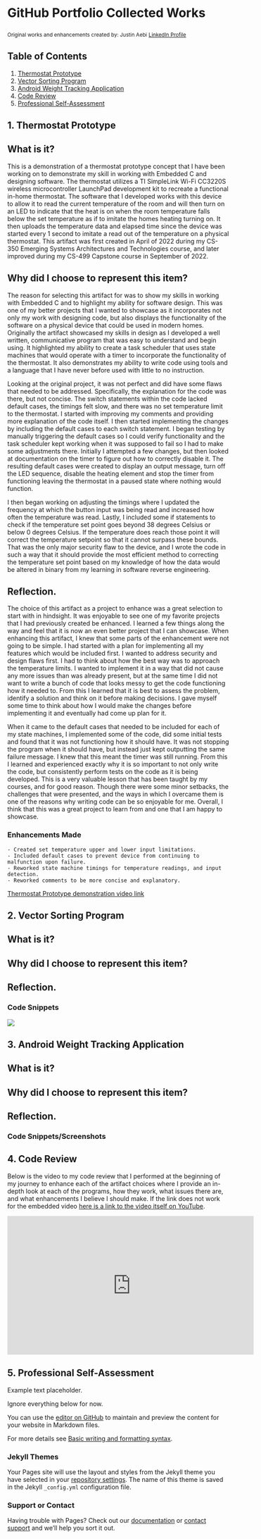 # GitHub Portfolio Collected Works
<sub>Original works and enhancements created by: Justin Aebi</sub>
<sub><a href="https://www.linkedin.com/in/justin-aebi/">
LinkedIn Profile<a></sub>

## Table of Contents
1. <a href="#Thermostat">Thermostat Prototype<a>
2. <a href="#VS">Vector Sorting Program<a>
3. <a href="#App">Android Weight Tracking Application<a>
4. <a href="#Code Review">Code Review<a>
5. <a href="#PSA">Professional Self-Assessment<a>
  
## 1. Thermostat Prototype <a id="Thermostat"><a>
  
## What is it?
  
This is a demonstration of a thermostat prototype concept that I have been working on to demonstrate my skill in working with Embedded C and designing software. The thermostat utilizes a TI SimpleLink Wi-Fi CC3220S wireless microcontroller LaunchPad development kit to recreate a functional in-home thermostat. The software that I developed works with this device to allow it to read the current temperature of the room and will then turn on an LED to indicate that the heat is on when the room temperature falls below the set temperature as if to imitate the homes heating turning on. It then uploads the temperature data and elapsed time since the device was started every 1 second to imitate a read out of the temperature on a physical thermostat. This artifact was first created in April of 2022 during my CS-350 Emerging Systems Architectures and Technologies course, and later improved during my CS-499 Capstone course in September of 2022.
  
## Why did I choose to represent this item?
  
The reason for selecting this artifact for was to show my skills in working with Embedded C and to highlight my ability for software design. This was one of my better projects that I wanted to showcase as it incorporates not only my work with designing code, but also displays the functionality of the software on a physical device that could be used in modern homes. Originally the artifact showcased my skills in design as I developed a well written, communicative program that was easy to understand and begin using. It highlighted my ability to create a task scheduler that uses state machines that would operate with a timer to incorporate the functionality of the thermostat. It also demonstrates my ability to write code using tools and a language that I have never before used with little to no instruction.
	
Looking at the original project, it was not perfect and did have some flaws that needed to be addressed. Specifically, the explanation for the code was there, but not concise. The switch statements within the code lacked default cases, the timings felt slow, and there was no set temperature limit to the thermostat. I started with improving my comments and providing more explanation of the code itself. I then started implementing the changes by including the default cases to each switch statement. I began testing by manually triggering the default cases so I could verify functionality and the task scheduler kept working when it was supposed to fail so I had to make some adjustments there. Initially I attempted a few changes, but then looked at documentation on the timer to figure out how to correctly disable it. The resulting default cases were created to display an output message, turn off the LED sequence, disable the heating element and stop the timer from functioning leaving the thermostat in a paused state where nothing would function.
	
I then began working on adjusting the timings where I updated the frequency at which the button input was being read and increased how often the temperature was read. Lastly, I included some if statements to check if the temperature set point goes beyond 38 degrees Celsius or below 0 degrees Celsius. If the temperature does reach those point it will correct the temperature setpoint so that it cannot surpass these bounds. That was the only major security flaw to the device, and I wrote the code in such a way that it should provide the most efficient method to correcting the temperature set point based on my knowledge of how the data would be altered in binary from my learning in software reverse engineering.
  
## Reflection.
  
The choice of this artifact as a project to enhance was a great selection to start with in hindsight. It was enjoyable to see one of my favorite projects that I had previously created be enhanced. I learned a few things along the way and feel that it is now an even better project that I can showcase. When enhancing this artifact, I knew that some parts of the enhancement were not going to be simple. I had started with a plan for implementing all my features which would be included first. I wanted to address security and design flaws first. I had to think about how the best way was to approach the temperature limits. I wanted to implement it in a way that did not cause any more issues than was already present, but at the same time I did not want to write a bunch of code that looks messy to get the code functioning how it needed to. From this I learned that it is best to assess the problem, identify a solution and think on it before making decisions. I gave myself some time to think about how I would make the changes before implementing it and eventually had come up plan for it. 
	
When it came to the default cases that needed to be included for each of my state machines, I implemented some of the code, did some initial tests and found that it was not functioning how it should have. It was not stopping the program when it should have, but instead just kept outputting the same failure message. I knew that this meant the timer was still running. From this I learned and experienced exactly why it is so important to not only write the code, but consistently perform tests on the code as it is being developed. This is a very valuable lesson that has been taught by my courses, and for good reason. Though there were some minor setbacks, the challenges that were presented, and the ways in which I overcame them is one of the reasons why writing code can be so enjoyable for me. Overall, I think that this was a great project to learn from and one that I am happy to showcase.
  
### Enhancements Made
```
- Created set temperature upper and lower input limitations.
- Included default cases to prevent device from continuing to malfunction upon failure.
- Reworked state machine timings for temperature readings, and input detection.
- Reworked comments to be more concise and explanatory.
```
	
  <sub>[Thermostat Prototype demonstration video link](https://youtube.com/shorts/xkgiWN-o8l4)</sub>

## 2. Vector Sorting Program <a id="VS"><a>
  
## What is it?
  
## Why did I choose to represent this item?
  
## Reflection.
  
### Code Snippets
<img src="https://mishievouscloud.github.io/MischievousCloud.github.io/Images/InsertionSort.png" style="display: block; margin: auto;" />
  
## 3. Android Weight Tracking Application <a id="App"><a>
  
## What is it?
  
## Why did I choose to represent this item?
  
## Reflection.
  
### Code Snippets/Screenshots
  
## 4. Code Review <a id="Code Review"><a>
	
Below is the video to my code review that I performed at the beginning of my journey to enhance each of the artifact choices where I provide an in-depth look at each of the programs, how they work, what issues there are, and what enhancements I believe I should make. If the link does not work for the embedded video [here is a link to the video itself on YouTube](https://www.youtube.com/embed/pC1tkp_Lheo).
  
  <p align="center">
    <iframe width="560" height="315" src="https://www.youtube.com/embed/pC1tkp_Lheo" title="Justin Aebi Code Review" frameborder="0" allow="accelerometer; autoplay; clipboard-write; encrypted-media; gyroscope; picture-in-picture" allowfullscreen></iframe>
  </p>
  
## 5. Professional Self-Assessment <a id="PSA"><a>
  
  Example text placeholder.
  
  Ignore everything below for now.
  
	
	
You can use the [editor on GitHub](https://github.com/MishievousCloud/MischievousCloud.github.io/edit/gh-pages/index.md) to maintain and preview the content for your website in Markdown files.

For more details see [Basic writing and formatting syntax](https://docs.github.com/en/github/writing-on-github/getting-started-with-writing-and-formatting-on-github/basic-writing-and-formatting-syntax).

### Jekyll Themes

Your Pages site will use the layout and styles from the Jekyll theme you have selected in your [repository settings](https://github.com/MishievousCloud/MischievousCloud.github.io/settings/pages). The name of this theme is saved in the Jekyll `_config.yml` configuration file.

### Support or Contact

Having trouble with Pages? Check out our [documentation](https://docs.github.com/categories/github-pages-basics/) or [contact support](https://support.github.com/contact) and we’ll help you sort it out.
